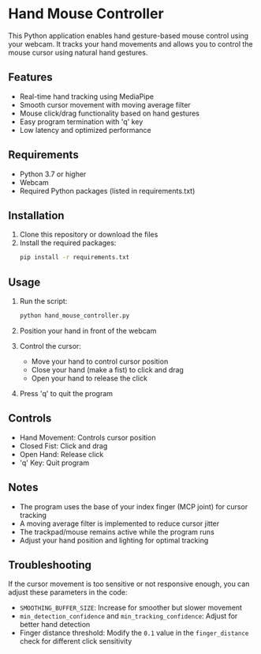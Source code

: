 # Hand Mouse Controller

This Python application enables hand gesture-based mouse control using your webcam. It tracks your hand movements and allows you to control the mouse cursor using natural hand gestures.

## Features

- Real-time hand tracking using MediaPipe
- Smooth cursor movement with moving average filter
- Mouse click/drag functionality based on hand gestures
- Easy program termination with 'q' key
- Low latency and optimized performance

## Requirements

- Python 3.7 or higher
- Webcam
- Required Python packages (listed in requirements.txt)

## Installation

1. Clone this repository or download the files
2. Install the required packages:
   ```bash
   pip install -r requirements.txt
   ```

## Usage

1. Run the script:
   ```bash
   python hand_mouse_controller.py
   ```

2. Position your hand in front of the webcam
3. Control the cursor:
   - Move your hand to control cursor position
   - Close your hand (make a fist) to click and drag
   - Open your hand to release the click
4. Press 'q' to quit the program

## Controls

- Hand Movement: Controls cursor position
- Closed Fist: Click and drag
- Open Hand: Release click
- 'q' Key: Quit program

## Notes

- The program uses the base of your index finger (MCP joint) for cursor tracking
- A moving average filter is implemented to reduce cursor jitter
- The trackpad/mouse remains active while the program runs
- Adjust your hand position and lighting for optimal tracking

## Troubleshooting

If the cursor movement is too sensitive or not responsive enough, you can adjust these parameters in the code:
- `SMOOTHING_BUFFER_SIZE`: Increase for smoother but slower movement
- `min_detection_confidence` and `min_tracking_confidence`: Adjust for better hand detection
- Finger distance threshold: Modify the `0.1` value in the `finger_distance` check for different click sensitivity 